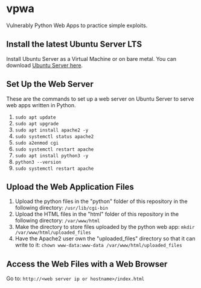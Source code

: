 # vpwa
Vulnerably Python Web Apps to practice simple exploits.
## Install the latest Ubuntu Server LTS
Install Ubuntu Server as a Virtual Machine or on bare metal.  You can download [Ubuntu Server here](https://ubuntu.com/download/server).
## Set Up the Web Server
These are the commands to set up a web server on Ubuntu Server to serve web apps written in Python.
1. `sudo apt update`
2. `sudo apt upgrade`
3. `sudo apt install apache2 -y`
4. `sudo systemctl status apache2`
5. `sudo a2enmod cgi`
6. `sudo systemctl restart apache`
7. `sudo apt install python3 -y`
8. `python3 --version`
9. `sudo systemctl restart apache`
## Upload the Web Application Files
1. Upload the python files in the "python" folder of this repository in the following directory: `/usr/lib/cgi-bin`
2. Upload the HTML files in the "html" folder of this repository in the following directory: `/var/www/html`
3. Make the directory to store files uploaded by the python web app: `mkdir /var/www/html/uploaded_files`
4. Have the Apache2 user own the "uploaded_files" directory so that it can write to it: `chown www-data:www-data /var/www/html/uploaded_files`
## Access the Web Files with a Web Browser
Go to: `http://<web server ip or hostname>/index.html`
